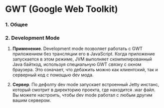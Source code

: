 # GWT (Google Web Toolkit)

### 1. Общее

### 2. Development Mode

1. **Применение**. Development mode позволяет работать с GWT приложением без трансляции его в JavaScript. Когда приложение запускается в этом режиме, JVM выполняет скомпилированный Java байткод, используя специальную GWT связку с окном браузера. Это означает, что дебажить можно как клиентский, так и серверный код с помощью dev мода. 

2. **Сервер**. По дефолту dev mode запускает встроенный Jetty инстанс, который смотрит в директорию проекта, где находится .war файл. Вы можете настроить, чтобы dev mode работал с любым другим вашим сервером.

